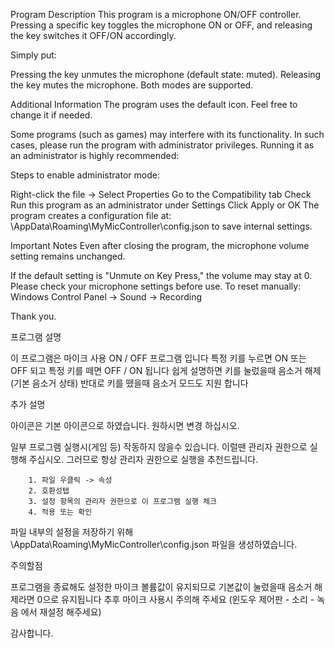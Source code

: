 Program Description
This program is a microphone ON/OFF controller.
Pressing a specific key toggles the microphone ON or OFF,
and releasing the key switches it OFF/ON accordingly.

Simply put:

Pressing the key unmutes the microphone (default state: muted).
Releasing the key mutes the microphone.
Both modes are supported.

Additional Information
The program uses the default icon.
Feel free to change it if needed.

Some programs (such as games) may interfere with its functionality.
In such cases, please run the program with administrator privileges.
Running it as an administrator is highly recommended:

Steps to enable administrator mode:

Right-click the file → Select Properties
Go to the Compatibility tab
Check Run this program as an administrator under Settings
Click Apply or OK
The program creates a configuration file at:
\AppData\Roaming\MyMicController\config.json
to save internal settings.

Important Notes
Even after closing the program, the microphone volume setting remains unchanged.

If the default setting is "Unmute on Key Press," the volume may stay at 0.
Please check your microphone settings before use.
To reset manually:
Windows Control Panel → Sound → Recording

Thank you.



프로그램 설명 

이 프로그램은 마이크 사용 ON / OFF 프로그램 입니다
특정 키를 누르면 ON 또는 OFF 되고
특정 키를 떼면 OFF / ON 됩니다
  쉽게 설명하면 키를 눌렀을때 음소거 해제(기본 음소거 상태) 
  반대로 키를 뗐을때 음소거 모드도 지원 합니다


추가 설명

아이콘은 기본 아이콘으로 하였습니다.
  원하시면 변경 하십시오.

일부 프로그램 실행시(게임 등) 작동하지 않을수 있습니다.
  이럴땐 관리자 권한으로 실행해 주십시오.
    그러므로 항상 관리자 권한으로 실행을 추천드립니다.
    
        1. 파일 우클릭 -> 속성
        2. 호환성탭
        3. 설정 항목의 관리자 권한으로 이 프로그램 실행 체크
        4. 적용 또는 확인

파일 내부의 설정을 저장하기 위해 \AppData\Roaming\MyMicController\config.json 파일을 생성하였습니다.

주의할점

  프로그램을 종료해도 설정한 마이크 볼륨값이 유지되므로 기본값이 눌렀을때 음소거 해제라면 
  0으로 유지됩니다 추후 마이크 사용시 주의해 주세요
  (윈도우 제어판 - 소리 - 녹음 에서 재설정 해주세요)

  감사합니다.
